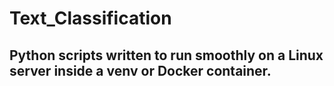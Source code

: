# Text_Classification
## Python scripts written to run smoothly on a Linux server inside a venv or Docker container.
